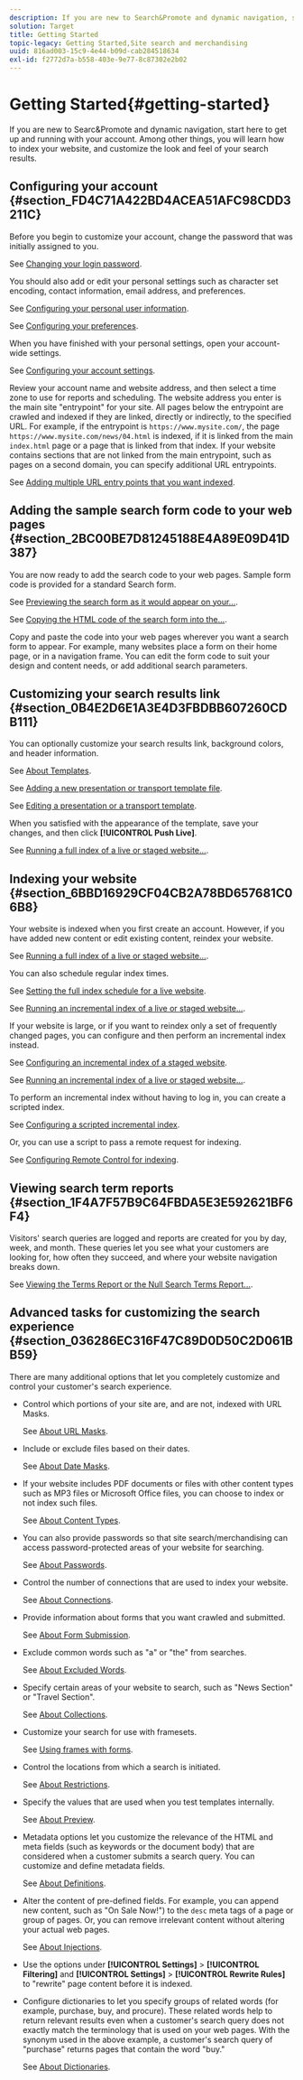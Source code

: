 ```yaml
---
description: If you are new to Search&Promote and dynamic navigation, start here to get up and running with your account. Among other things, you will learn how to index your website, and customize the look and feel of your search results.
solution: Target
title: Getting Started
topic-legacy: Getting Started,Site search and merchandising
uuid: 816ad003-15c9-4e44-b09d-cab284518634
exl-id: f2772d7a-b558-403e-9e77-8c87302e2b02
---
```

# Getting Started{#getting-started}

If you are new to Searc&Promote and dynamic navigation, start here to get up and running with your account. Among other things, you will learn how to index your website, and customize the look and feel of your search results.

## Configuring your account {#section_FD4C71A422BD4ACEA51AFC98CDD3211C}

Before you begin to customize your account, change the password that was initially assigned to you.

See [Changing your login password](c-about-settings-menu/c-about-my-profile-menu.md#task_F5FF13AAD1514FE997C8882D4537C0C9).

You should also add or edit your personal settings such as character set encoding, contact information, email address, and preferences.

See [Configuring your personal user information](c-about-settings-menu/c-about-my-profile-menu.md#task_A11A3BE2527B4204B896E04303B04AA6).

See [Configuring your preferences](c-about-settings-menu/c-about-my-profile-menu.md#task_5E06BF565C284C2EBBE18E10A1C4BFBB).

When you have finished with your personal settings, open your account-wide settings.

See [Configuring your account settings](c-about-settings-menu/c-about-account-options-menu.md#task_80A38D0C8E4F453395BD67B81E4B45D9).

Review your account name and website address, and then select a time zone to use for reports and scheduling. The website address you enter is the main site "entrypoint" for your site. All pages below the entrypoint are crawled and indexed if they are linked, directly or indirectly, to the specified URL. For example, if the entrypoint is `https://www.mysite.com/`, the page `https://www.mysite.com/news/04.html` is indexed, if it is linked from the main `index.html` page or a page that is linked from that index. If your website contains sections that are not linked from the main entrypoint, such as pages on a second domain, you can specify additional URL entrypoints.

See [Adding multiple URL entry points that you want indexed](c-about-settings-menu/c-about-crawling-menu.md#task_2338A47387D74CFDAC4D4EF4A367ED45).

## Adding the sample search form code to your web pages {#section_2BC00BE7D81245188E4A89E09D41D387}

You are now ready to add the search code to your web pages. Sample form code is provided for a standard Search form.

See [Previewing the search form as it would appear on your...](c-about-auto-complete.md#task_437B35EFA5424603A08AF8E79E6B4714).

See [Copying the HTML code of the search form into the...](c-about-auto-complete.md#task_A3A01EA800F24C0AA33902387E0362C7).

Copy and paste the code into your web pages wherever you want a search form to appear. For example, many websites place a form on their home page, or in a navigation frame. You can edit the form code to suit your design and content needs, or add additional search parameters.

## Customizing your search results link {#section_0B4E2D6E1A3E4D3FBDBB607260CDB111}

You can optionally customize your search results link, background colors, and header information.

See [About Templates](c-about-design-menu/c-about-templates.md#concept_06EB481B14864E18A8AE2BCD1D6EF0B5).

See [Adding a new presentation or transport template file](c-about-design-menu/c-about-templates.md#task_73199757B6E748CAA604902FF913F012).

See [Editing a presentation or a transport template](c-about-design-menu/c-about-templates.md#task_800E0E2265C34C028C92FEB5A1243EC3).

When you satisfied with the appearance of the template, save your changes, and then click **[!UICONTROL Push Live]**.

See [Running a full index of a live or staged website...](c-about-index-menu/c-about-full-index.md#task_F7FE04D8A1654A7787FCCA31B45EB42D).

## Indexing your website {#section_6BBD16929CF04CB2A78BD657681C06B8}

Your website is indexed when you first create an account. However, if you have added new content or edit existing content, reindex your website.

See [Running a full index of a live or staged website...](c-about-index-menu/c-about-full-index.md#task_F7FE04D8A1654A7787FCCA31B45EB42D).

You can also schedule regular index times.

See [Setting the full index schedule for a live website](c-about-index-menu/c-about-full-index.md#task_6760F3256D004A228B38968DF15421F0).

See [Running an incremental index of a live or staged website...](c-about-index-menu/c-about-incremental-index.md#task_9BFB6157F3884B2FAECB7E0E9CA318CB).

If your website is large, or if you want to reindex only a set of frequently changed pages, you can configure and then perform an incremental index instead.

See [Configuring an incremental index of a staged website](c-about-index-menu/c-about-incremental-index.md#task_46A367B0786C4C90BFFA5D3F95FD86C0).

See [Running an incremental index of a live or staged website...](c-about-index-menu/c-about-incremental-index.md#task_9BFB6157F3884B2FAECB7E0E9CA318CB).

To perform an incremental index without having to log in, you can create a scripted index.

See [Configuring a scripted incremental index](c-about-index-menu/c-about-scripted-index.md#task_05AE040FE75E40FFAA5E10B6B6D4D255).

Or, you can use a script to pass a remote request for indexing.

See [Configuring Remote Control for indexing](c-about-index-menu/c-about-remote-control-for-indexing.md#task_57C296258404448DA7A5ADC9B7232391).

## Viewing search term reports {#section_1F4A7F57B9C64FBDA5E3E592621BF6F4}

Visitors' search queries are logged and reports are created for you by day, week, and month. These queries let you see what your customers are looking for, how often they succeed, and where your website navigation breaks down.

See [Viewing the Terms Report or the Null Search Terms Report...](c-about-reports-menu/c-about-reports-menu.md#task_53B7ED1582DD4B0E8376546A7AFC789A).

## Advanced tasks for customizing the search experience {#section_036286EC316F47C89D0D50C2D061BB59}

There are many additional options that let you completely customize and control your customer's search experience.

* Control which portions of your site are, and are not, indexed with URL Masks.

  See [About URL Masks](c-about-settings-menu/c-about-crawling-menu.md#concept_8039DFC53FF3410AA494D602F71BA164). 
* Include or exclude files based on their dates.

  See [About Date Masks](c-about-settings-menu/c-about-crawling-menu.md#concept_F4F1F58A646F4A86B8650EC46FDCEF66). 
* If your website includes PDF documents or files with other content types such as MP3 files or Microsoft Office files, you can choose to index or not index such files.

  See [About Content Types](c-about-settings-menu/c-about-crawling-menu.md#concept_6FEA1355C0374500B4C53090C34A8A07). 
* You can also provide passwords so that site search/merchandising can access password-protected areas of your website for searching.

  See [About Passwords](c-about-settings-menu/c-about-crawling-menu.md#concept_3EDBD731725D46B891F834D4472774DC). 
* Control the number of connections that are used to index your website.

  See [About Connections](c-about-settings-menu/c-about-crawling-menu.md#concept_E2F3B7E7521147479E5948A94BB3A40B). 
* Provide information about forms that you want crawled and submitted.

  See [About Form Submission](c-about-settings-menu/c-about-crawling-menu.md#concept_CADD5D7CF373497DAA6F8564D7BC8502). 
* Exclude common words such as "a" or "the" from searches.

  See [About Excluded Words](c-about-linguistics-menu/c-about-excluded-words.md#concept_9DB67BD2F0DC43AC88741003D9F39812). 
* Specify certain areas of your website to search, such as "News Section" or "Travel Section".

  See [About Collections](c-about-settings-menu/c-about-searching-menu.md#concept_62E42ACE53D54EEE9273433B86259127). 
* Customize your search for use with framesets.

  See [Using frames with forms](c-appendices/c-searchforms.md#reference_82CDDDA1E37042E4849EBF7EA05407C5). 
* Control the locations from which a search is initiated.

  See [About Restrictions](c-about-settings-menu/c-about-searching-menu.md#concept_B5B527E04EBF4E9AB5956EEF881DDBF1). 
* Specify the values that are used when you test templates internally.

  See [About Preview](c-about-settings-menu/c-about-searching-menu.md#concept_DF293FD3B02C467F8842C8C21D62F294). 
* Metadata options let you customize the relevance of the HTML and meta fields (such as keywords or the document body) that are considered when a customer submits a search query. You can customize and define metadata fields.

  See [About Definitions](c-about-settings-menu/c-about-metadata-menu.md#concept_AE48035C210145169BE067D396975620). 
* Alter the content of pre-defined fields. For example, you can append new content, such as "On Sale Now!") to the `desc` meta tags of a page or group of pages. Or, you can remove irrelevant content without altering your actual web pages.

  See [About Injections](c-about-settings-menu/c-about-metadata-menu.md#concept_DA091920671948A0A893A26B3A2FAAE5). 

* Use the options under **[!UICONTROL Settings]** > **[!UICONTROL Filtering]** and **[!UICONTROL Settings]** > **[!UICONTROL Rewrite Rules]** to "rewrite" page content before it is indexed. 

* Configure dictionaries to let you specify groups of related words (for example, purchase, buy, and procure). These related words help to return relevant results even when a customer's search query does not exactly match the terminology that is used on your web pages. With the synonym used in the above example, a customer's search query of "purchase" returns pages that contain the word "buy."

  See [About Dictionaries](c-about-linguistics-menu/c-about-dictionaries.md#concept_B8028B71EC8144669614C64578EDB034).
